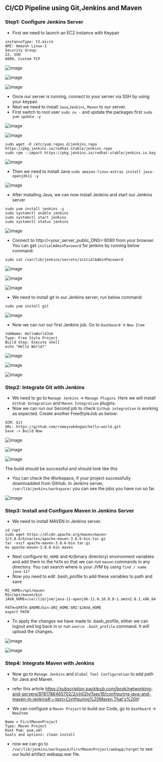 ## CI/CD Pipeline using Git,Jenkins and Maven

### Step1: Configure Jenkins Server

* First we need to launch an EC2 instance with Keypair

```shell
instanceType: t2.micro
AMI: Amazon Linux-2
Security Group: 
22, SSH
8080, Custom TCP
```

![image](https://user-images.githubusercontent.com/76660222/205739011-7a355fd0-75e8-41d1-9217-61bbbd292dde.png)

![image](https://user-images.githubusercontent.com/76660222/205739131-cac2e093-739e-40d7-b7ae-c5748bbc6b87.png)

![image](https://user-images.githubusercontent.com/76660222/205739207-93e06c37-4068-4788-9e43-623d1c1c381d.png)


* Once our server is running, connect to your server via SSH by using your keypair.
* Next we need to install `Java`,`Jenkins`, `Maven` to our server.
* First switch to root user `sudo su -` and update the packages first `sudo yum update -y`

![image](https://user-images.githubusercontent.com/76660222/205739264-21dbbf8c-71fb-4c77-8190-8c1dbb667bf2.png)

![image](https://user-images.githubusercontent.com/76660222/205739529-68b9b50b-1810-4387-841c-28c906693f32.png)


```shell
sudo wget -O /etc/yum.repos.d/jenkins.repo https://pkg.jenkins.io/redhat-stable/jenkins.repo
sudo rpm --import https://pkg.jenkins.io/redhat-stable/jenkins.io.key
```

![image](https://user-images.githubusercontent.com/76660222/205739635-4bb01c6b-5383-46fa-b7db-bf0471d8b5cb.png)

* Then we need to install Java
``` sudo amazon-linux-extras install java-openjdk11 -y ```

![image](https://user-images.githubusercontent.com/76660222/205739944-3813c083-ef9f-404f-a75e-45645329098e.png)


* After installing Java, we can now install Jenkins and start our Jenkins server

```shell
sudo yum install jenkins -y
sudo systemctl enable jenkins
sudo systemctl start jenkins
sudo systemctl status jenkins
```

![image](https://user-images.githubusercontent.com/76660222/205740398-41b976e3-bda0-4eee-8585-6d01640cec76.png)


* Connect to http://<your_server_public_DNS>:8080 from your browser. You can get `initialAdminPassword` for jenkins by running below command:

```shell
sudo cat /var/lib/jenkins/secrets/initialAdminPassword
```

![image](https://user-images.githubusercontent.com/76660222/205740845-ffb76faa-7f24-42c0-9080-5ca3542a8cab.png)

![image](https://user-images.githubusercontent.com/76660222/205741042-f7762eae-b02d-4bfe-8af4-8b8a95ef6c63.png)

![image](https://user-images.githubusercontent.com/76660222/205741117-8570ad49-0aeb-4e92-a274-0e0bbf9b6c02.png)

* We need to install git in our Jenkins server, run below command:

```shell
sudo yum install git
```
![image](https://user-images.githubusercontent.com/76660222/205741401-819d3d5a-e98b-41d2-92c0-79cc7c42b970.png)

* Now we can run our first Jenkins job. Go to `Dashboard` -> `New Item`

```shell
JobName: HelloWorldJob
Type: Free Style Project
Build Step: Execute shell
echo "Hello World!"
```

![image](https://user-images.githubusercontent.com/76660222/205746733-14d4c7b5-9dfb-4d4a-894c-b5487d6cb225.png)

![image](https://user-images.githubusercontent.com/76660222/205746903-de945925-b33c-4171-a993-c540a0a69e01.png)

![image](https://user-images.githubusercontent.com/76660222/205747226-9a4e8370-007c-444d-bf1d-787354fce8a3.png)


### Step2: Integrate Git with Jenkins

* We need to go to `Manage Jenkins` -> `Manage Plugins`. Here we will install `Github Integration` and `Maven Integration` plugins.
* Now we can run our Second job to check `Github integration` is working as expected. Create another FreeStyleJob as below:

```shell
SCM: Git
URL: https://github.com/rumeysakdogan/hello-world.git
Save -> Build Now
```

![image](https://user-images.githubusercontent.com/76660222/205747714-7f2416ea-479c-46ec-b35a-3e01e717d5ef.png)

![image](https://user-images.githubusercontent.com/76660222/205747914-b0d5fcf4-a00c-416f-a697-d5abedfeb7da.png)

![image](https://user-images.githubusercontent.com/76660222/206860960-88a2e83a-9205-4fa9-9baf-2b4c12593e04.png)

The build should be successful and should look like this
* You can check the Workspace, if your project successfully downloadded from GitHub. In Jenkins server, `/var/lib/jenkins/workspace/` you can see the jobs you have run so far.

![image](https://user-images.githubusercontent.com/76660222/206861128-47817313-316b-44ba-9d0a-6822af3d299b.png)


### Step3: Install and Configure Maven in Jenkins Server

* We need to install MAVEN in Jenkins server.

```shell
cd /opt
sudo wget https://dlcdn.apache.org/maven/maven-3/3.8.6/binaries/apache-maven-3.8.6-bin.tar.gz 
tar -xvzf apache-maven-3.8.6-bin.tar.gz 
mv apache-maven-3.8.6-bin maven
```

* Next configure `M2_HOME` and `M2`(binary directory) environment variables and add them to the `PATH` so that we can run `maven` commands in any directory. You can search where is your JVM by using `find / name java-11*`
* Now you need to edit .bash_profile to add these variables to path and save

```shell
M2_HOME=/opt/maven
M2=/opt/maven/bin
JAVA_HOME=/usr/lib/jvm/java-11-openjdk-11.0.16.0.8-1.amzn2.0.1.x86_64

PATH=$PATH:$HOME/bin:$M2_HOME:$M2:$JAVA_HOME
export PATH
```

* To apply the changes we have made to .bash_profile, either we can logout and log back in or run `source .bash_profile` command. It will upload the changes.

![image](https://user-images.githubusercontent.com/76660222/206863077-7e0dc7f2-e018-43da-bebe-3d12b1520717.png)

![image](https://user-images.githubusercontent.com/76660222/206863110-8a4f8563-84ce-4771-b78c-6f7e208edd37.png)


### Step4: Integrate Maven with Jenkins

* Now go to `Manage Jenkins` and `Global Tool Configuration` to add path for Java and Maven.
* refer this article https://subscription.packtpub.com/book/networking-and-servers/9781786465702/2/ch02lvl1sec16/configuring-java-and-maven-in-jenkins#:~:text=Configuring%20Maven,That's%20it!

* We can configure a `Maven Project` to build our Code, go to `Dashboard` -> `NewItem`

```shell
Name = FirstMavenProject
Type: Maven Project
Root Pom: pom.xml
Goals and options: clean install
```

* now we can go to `/var/lib/jenkins/workspace/FirstMavenProject/webapp/target` to see our build artifact webapp.war file.


